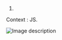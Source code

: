 1. 
Context : JS.

![Image description](https://drive.google.com/open?id=1W_JnPAd_o7fT0Mn40-7WBDayulTvdXmM)
